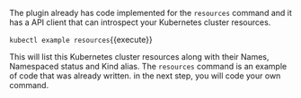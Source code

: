The plugin already has code implemented for the `resources` command and it has a API client that can introspect your Kubernetes cluster resources.

`kubectl example resources`{{execute}}

This will list this Kubernetes cluster resources along with their Names, Namespaced status and Kind alias. The `resources` command is an example of code that was already written. in the next step, you will code your own command.
